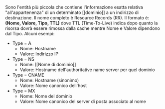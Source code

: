 Sono l'entità più piccola che contiene l'informazione esatta relativa "all'appartenenza" di un determinato [[dominio]] a un indirizzo di destinazione.
Il nome completo è Resource Records (RR).
Il formato è: **(Nome, Valore, Tipo, TTL)**
dove TTL (Time-To-Live) indica dopo quanto la risorsa dovrà essere rimossa dalla cache mentre Nome e Valore dipendono dal Tipo.
Alcuni esempi:
- Type = A
	- Nome: Hostname
	- Valore: Indirizzo IP
- Type = NS
	- Nome: [[Nome di dominio]]
	- Valore: Hostname dell'authoritative name server per quel dominio
- Type = CNAME
	- Nome: Hostname (sinonimo)
	- Valore: Nome canonico dell'host
- Type = MX
	- Nome: Nome del dominio
	- Valore: Nome canonico del server di posta associato al nome

